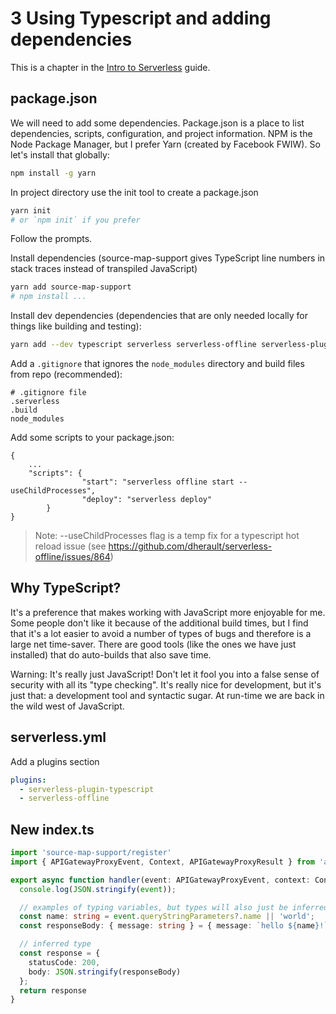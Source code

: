 # 3 Using Typescript and adding dependencies

This is a chapter in the [Intro to Serverless](README.md) guide.

## package.json

We will need to add some dependencies. Package.json is a place to list dependencies, scripts, configuration, and project information. NPM is the Node Package Manager, but I prefer Yarn (created by Facebook FWIW). So let's install that globally:

```bash
npm install -g yarn
```

In project directory use the init tool to create a package.json
```bash
yarn init
# or `npm init` if you prefer
``` 

Follow the prompts.

Install dependencies (source-map-support gives TypeScript line numbers in stack traces instead of transpiled JavaScript)

```bash
yarn add source-map-support
# npm install ...
```

Install dev dependencies (dependencies that are only needed locally for things like building and testing):

```bash
yarn add --dev typescript serverless serverless-offline serverless-plugin-typescript @types/node @types/aws-lambda
```

Add a `.gitignore` that ignores the `node_modules` directory and build files from repo (recommended):

```
# .gitignore file
.serverless
.build
node_modules
```

Add some scripts to your package.json:

```
{
    ...
    "scripts": {
				"start": "serverless offline start --useChildProcesses",
				"deploy": "serverless deploy"
		}
}
```

> Note: --useChildProcesses flag is a temp fix for a typescript hot reload issue (see https://github.com/dherault/serverless-offline/issues/864)

## Why TypeScript?

It's a preference that makes working with JavaScript more enjoyable for me. Some people don't like it because of the additional build times, but I find that it's a lot easier to avoid a number of types of bugs and therefore is a large net time-saver. There are good tools (like the ones we have just installed) that do auto-builds that also save time. 

Warning: It's really just JavaScript! Don't let it fool you into a false sense of security with all its "type checking". It's really nice for development, but it's just that: a development tool and syntactic sugar. At run-time we are back in the wild west of JavaScript.

## serverless.yml

Add a plugins section 

```yaml
plugins:
  - serverless-plugin-typescript
  - serverless-offline
```

## New index.ts

```Typescript
import 'source-map-support/register'
import { APIGatewayProxyEvent, Context, APIGatewayProxyResult } from 'aws-lambda';

export async function handler(event: APIGatewayProxyEvent, context: Context): Promise<APIGatewayProxyResult> {
  console.log(JSON.stringify(event));

  // examples of typing variables, but types will also just be inferred
  const name: string = event.queryStringParameters?.name || 'world';
  const responseBody: { message: string } = { message: `hello ${name}!` };

  // inferred type
  const response = {
    statusCode: 200,
    body: JSON.stringify(responseBody) 
  };
  return response
}
```
